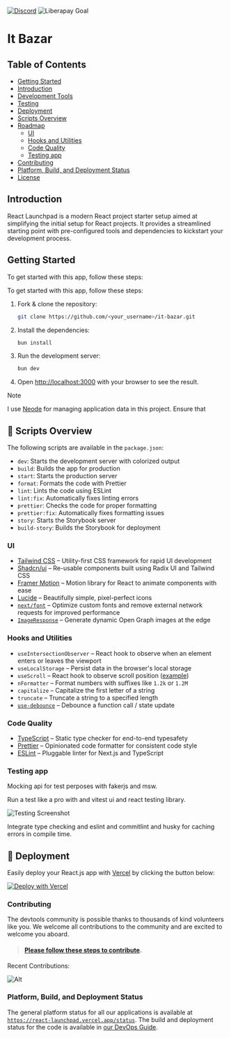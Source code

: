 <!-- ![Project Logo](https://github.com/alireza-akbarzadeh/react-launchpad/assets/82927248/1a5a95be-a826-4304-99ad-6ff9ec7a4de3) -->

[![Discord](https://img.shields.io/discord/1232660478027759668)](https://discord.gg/zSQGy8Aq)
![Liberapay Goal](https://img.shields.io/liberapay/goal/alireza-akbarzdeh.svg?logo=liberapay)

<p align="center">
  <h1>It Bazar</h1>
</p>

## Table of Contents

- [Getting Started](#getting-started)
- [Introduction](#introduction)
- [Development Tools](#development-tools)
- [Testing](#testing)
- [Deployment](#deployment)
- [Scripts Overview](#scripts-overview)
- [Roadmap](#roadmap)
  - [UI](#ui)
  - [Hooks and Utilities](#hooks-and-utilities)
  - [Code Quality](#code-quality)
  - [Testing app](#testing-app)
- [Contributing](#contributing)
- [Platform, Build, and Deployment Status](#platform-build-and-deployment-status)
- [License](#license)

## Introduction

React Launchpad is a modern React project starter setup aimed at simplifying the initial setup for React projects. It provides a streamlined starting point with pre-configured tools and dependencies to kickstart your development process.

## Getting Started

To get started with this app, follow these steps:

To get started with this app, follow these steps:

1. Fork & clone the repository:

   ```bash
   git clone https://github.com/<your_username>/it-bazar.git
   ```

2. Install the dependencies:

   ```bash
   bun install
   ```

3. Run the development server:

   ```bash
   bun dev
   ```

4. Open [http://localhost:3000](http://localhost:3000) with your browser to see the result.

> [!NOTE]  
> I use [Neode](https://github.com/adam-cowley/neode) for managing application data in this project. Ensure that

## 📃 Scripts Overview

The following scripts are available in the `package.json`:

- `dev`: Starts the development server with colorized output
- `build`: Builds the app for production
- `start`: Starts the production server
- `format`: Formats the code with Prettier
- `lint`: Lints the code using ESLint
- `lint:fix`: Automatically fixes linting errors
- `prettier`: Checks the code for proper formatting
- `prettier:fix`: Automatically fixes formatting issues
- `story`: Starts the Storybook server
- `build-story`: Builds the Storybook for deployment
<!-- - `test`: Runs unit and integration tests
- `test:ui`: Runs end-to-end tests in headless mode
- `coverage`: checking for how many of your code is tested -->

<!-- ## Roadmap

- [ ] **Update documentation for installation & configuration**: This is currently a work in progress. Enhancing documentation ensures smoother onboarding for new contributors and users. Focus on clarity, completeness, and providing examples where necessary.\

- [ ] **Create a starter app and show how folder structure and explain how the project work**: This is currently a work in progress.

- [] **Enhance Testing Coverage**: Consider expanding test coverage, especially for critical functionalities. Incorporate unit tests, integration tests, and end-to-end tests to ensure robustness and reliability.

- [] **Streamline Development Workflow**: Evaluate the existing development process and tooling. Identify areas where automation can be introduced to streamline repetitive tasks and improve developer productivity.

- [] **Address Technical Debt**: Take time to address any accumulated technical debt. Refactor code, resolve code smells, and optimize performance to maintain codebase health and sustainability.

- [] **Community Engagement**: Foster community engagement by encouraging contributions, providing clear contribution guidelines, and actively participating in relevant forums or communities related to your project.

- [] **Accessibility and Internationalization**: Assess the accessibility and internationalization aspects of your project. Ensure that the application is accessible to users with disabilities and supports multiple languages for a broader user base.

- [] **Performance Optimization**: Continuously monitor and optimize application performance. Implement techniques such as code splitting, lazy loading, and caching to enhance user experience and reduce load times.

By following this roadmap and implementing the suggested improvements, you can enhance the overall quality, maintainability, and user satisfaction of your project. -->

### UI

- [Tailwind CSS](https://tailwindcss.com/) – Utility-first CSS framework for rapid UI development
- [Shadcn/ui](https://ui.shadcn.com/) – Re-usable components built using Radix UI and Tailwind CSS
- [Framer Motion](https://framer.com/motion) – Motion library for React to animate components with ease
- [Lucide](https://lucide.dev/) – Beautifully simple, pixel-perfect icons
- [`next/font`](https://nextjs.org/docs/basic-features/font-optimization) – Optimize custom fonts and remove external network requests for improved performance
- [`ImageResponse`](https://nextjs.org/docs/app/api-reference/functions/image-response) – Generate dynamic Open Graph images at the edge

### Hooks and Utilities

- `useIntersectionObserver` – React hook to observe when an element enters or leaves the viewport
- `useLocalStorage` – Persist data in the browser's local storage
- `useScroll` – React hook to observe scroll position ([example](https://github.com/mickasmt/precedent/blob/main/components/layout/navbar.tsx#L12))
- `nFormatter` – Format numbers with suffixes like `1.2k` or `1.2M`
- `capitalize` – Capitalize the first letter of a string
- `truncate` – Truncate a string to a specified length
- [`use-debounce`](https://www.npmjs.com/package/use-debounce) – Debounce a function call / state update

### Code Quality

- [TypeScript](https://www.typescriptlang.org/) – Static type checker for end-to-end typesafety
- [Prettier](https://prettier.io/) – Opinionated code formatter for consistent code style
- [ESLint](https://eslint.org/) – Pluggable linter for Next.js and TypeScript

### Testing app

Mocking api for test perposes with fakerjs and msw.

Run a test like a pro with and vitest ui and react testing library.

![Testing Screenshot](https://github.com/alireza-akbarzadeh/react-launchpad/assets/82927248/706d8d64-864a-4fda-b84b-2d61608acf54)

Integrate type checking and eslint and commitlint and husky for caching errors in compile time.

## 🚀 Deployment

Easily deploy your React.js app with [Vercel](https://vercel.com/new?utm_medium=default-template&filter=next.js&utm_source=github&utm_campaign=next-enterprise) by clicking the button below:

[![Deploy with Vercel](https://vercel.com/button)](https://vercel.com/new/git/external?repository-url=https://github.com/Blazity/next-enterprise)

### Contributing

The devtools community is possible thanks to thousands of kind volunteers like you. We welcome all contributions to the community and are excited to welcome you aboard.

> #### [Please follow these steps to contribute](https://react-launchpad.vercel.app/contribute).

Recent Contributions:

![Alt](https://repobeats.axiom.co/api/embed/1aef2bf4570efff1b67e8cd368d640180b823713.svg 'Repobeats analytics image')

### Platform, Build, and Deployment Status

The general platform status for all our applications is available at [`https://react-launchpad.vercel.app/status`](https://react-launchpad.vercel.app). The build and deployment status for the code is available in [our DevOps Guide](https://react-launchpad.vercel.app/devops).
